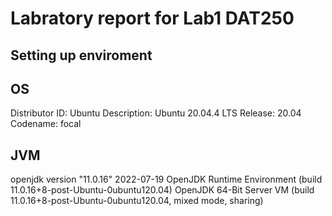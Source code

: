 # Labratory report for Lab1 DAT250

## Setting up enviroment

## OS
Distributor ID:	Ubuntu
Description:	Ubuntu 20.04.4 LTS
Release:	20.04
Codename:	focal

## JVM
openjdk version "11.0.16" 2022-07-19
OpenJDK Runtime Environment (build 11.0.16+8-post-Ubuntu-0ubuntu120.04)
OpenJDK 64-Bit Server VM (build 11.0.16+8-post-Ubuntu-0ubuntu120.04, mixed mode, sharing)



